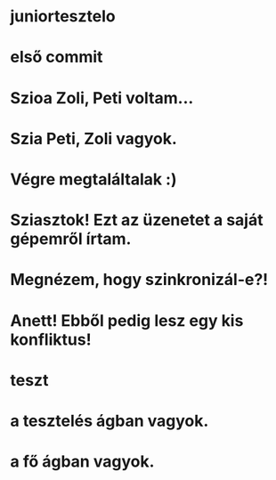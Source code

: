 # juniortesztelo
# első commit
# Szioa Zoli, Peti voltam...
# Szia Peti, Zoli vagyok.
# Végre megtaláltalak :)
# Sziasztok! Ezt az üzenetet a saját gépemről írtam.
# Megnézem, hogy szinkronizál-e?!
# Anett! Ebből pedig lesz egy kis konfliktus!
# teszt
# a tesztelés ágban vagyok.
# a fő ágban vagyok.

